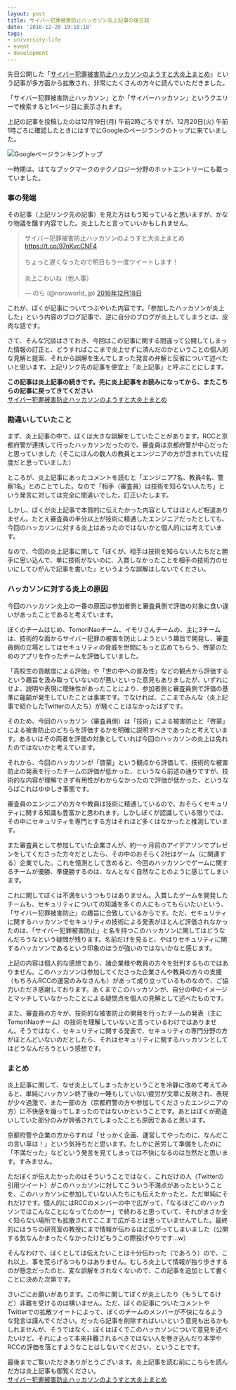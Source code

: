 ```yaml
---
layout: post
title: サイバー犯罪被害防止ハッカソン炎上記事の後日談
date: '2016-12-20 19:18:18'
tags:
- university-life
- event
- development
---
```


先日公開した「[サイバー犯罪被害防止ハッカソンのようすと大炎上まとめ](https://noraworld.blog/cyber-hackathon-trolling-2016/)」という記事が多方面から拡散され、非常にたくさんの方々に読んでいただきました。

「サイバー犯罪被害防止ハッカソン」とか「サイバーハッカソン」というクエリーで検索すると1ページ目に表示されます。

上記の記事を投稿したのは12月19日(月) 午前2時ごろですが、12月20日(火) 午前1時ごろに確認したときにはすでにGoogleのページランクのトップに来ていました。

![Googleページランキングトップ](/content/images/2016/12/cyber_hackathon_toprank.png)

一時期は、はてなブックマークのテクノロジー分野のホットエントリーにも載っていました。

### 事の発端
その記事（上記リンク先の記事）を見た方はもう知っていると思いますが、かなり物議を醸す内容でした。炎上したと言っていいかもしれません。

<blockquote class="twitter-tweet" data-lang="ja"><p lang="ja" dir="ltr">サイバー犯罪被害防止ハッカソンのようすと大炎上まとめ <a href="https://t.co/97nKvcCNF4">https://t.co/97nKvcCNF4</a><br><br>ちょっと遅くなったので明日もう一度ツイートします！<br><br>炎上こわいね（他人事）</p>&mdash; のら (@noraworld_jp) <a href="https://twitter.com/noraworld_jp/status/810526204532903936">2016年12月18日</a></blockquote>
<script async src="//platform.twitter.com/widgets.js" charset="utf-8"></script>

これが、ぼくが記事についてつぶやいた内容です。「参加したハッカソンが炎上した」という内容のブログ記事で、逆に自分のブログが炎上してしまうとは、皮肉な話です。

さて、そんな冗談はさておき、今回はこの記事に関する間違って公開してしまった情報の訂正と、どうすればここまで炎上せずに済んだのかということの個人的な見解と提案、それから誤解を生んでしまった発言の弁解と反省について述べたいと思います。上記リンク先の記事を便宜上「炎上記事」と呼ぶことにします。

**この記事は炎上記事の続きです。先に炎上記事をお読みになってから、またこちらの記事に戻ってきてください**  
[サイバー犯罪被害防止ハッカソンのようすと大炎上まとめ](https://noraworld.blog/cyber-hackathon-trolling-2016/)

### 勘違いしていたこと
まず、炎上記事の中で、ぼくは大きな誤解をしていたことがあります。RCCと京都府警が連携して行ったハッカソンだったので、審査員は京都府警が中心だったと思っていました（そこにほんの数人の教員とエンジニアの方が含まれていた程度だと思っていました）

ところが、炎上記事にあったコメントを読むと「エンジニア7名、教員4名、警察1名」とのことでした。なので「相手（審査員）は技術を知らない人たち」という発言に対しては完全に間違いでした。訂正いたします。

しかし、ぼくが炎上記事で本質的に伝えたかった内容としてはほとんど相違ありません。たとえ審査員の半分以上が技術に精通したエンジニアだったとしても、今回のハッカソンに対する炎上はあったのではないかと個人的には考えています。

なので、今回の炎上記事に関して「ぼくが、相手は技術を知らない人たちだと勝手に思い込んで、単に技術がないのに、入賞しなかったことを相手の技術力のせいにしてひがんで記事を書いた」というような誤解はしないでください。

### ハッカソンに対する炎上の原因
今回のハッカソン炎上の一番の原因は参加者側と審査員側で評価の対象に食い違いがあったことであると考えています。

ぼくのチームはじめ、TomoriNaoチーム、イモリさんチームの、主に3チームは、技術的な面からサイバー犯罪の被害を防止しようという趣旨で開発し、審査員側の立場としてはセキュリティの脅威を世間にもっと広めてもらう、啓蒙のためのアプリを作ったチームを評価していました。

「高校生の貢献度による評価」や「世の中への普及性」などの観点から評価するという趣旨を汲み取っていないのが悪いといった意見もありましたが、いずれにせよ、説明や表現に曖昧性があったことにより、参加者側と審査員側で評価の基準に齟齬が発生していたことは事実です。でなければ、ここまでみんな（炎上記事で紹介したTwitterの人たち）が騒ぐことはなかったはずです。

そのため、今回のハッカソン（審査員側）は「技術」による被害防止と「啓蒙」による被害防止のどちらを評価するかを明確に説明すべきであったと考えています。あるいはその両者を評価の対象としていれば今回のハッカソンの炎上は免れたのではないかと考えています。

それから、今回のハッカソンが「啓蒙」という観点から評価して、技術的な被害防止の発表を行ったチームの評価が低かった、というなら前述の通りですが、技術的な内容が理解できず有用性がわからなかったので評価が低かった、というならばこれはゆゆしき事態です。

審査員のエンジニアの方々や教員は技術に精通しているので、おそらくセキュリティに関する知識も豊富かと思われます。しかしぼくが認識している限りでは、その中にセキュリティを専門とする方はそれほど多くはなかったと推測しています。

また審査員として参加していた企業さんが、約一ヶ月前のアイデアソンでプレゼンをしてくださった方々だとしたら、その中のおそらく2社はゲーム（に関連する）企業でした。これを憶測として含めると、今回のハッカソンでゲームに関するチームが優勝、準優勝するのは、なんとなく自然なことのように感じてしまいます。

これに関してぼくは不満をいうつもりはありません。入賞したゲームを開発したチームも、セキュリティについての知識を多くの人にもってもらいたいという、「サイバー犯罪被害防止」の趣旨に合致しているからです。ただ、セキュリティに関するハッカソンでセキュリティの技術による発表がほとんど評価されなかったのは、「サイバー犯罪被害防止」と名を持つこのハッカソンに関してはどうなんだろうなという疑問が残ります。名前だけを見ると、やはりセキュリティに関するハッカソンであるという印象のほうが強いのではないかなと感じます。

上記の内容は個人的な感想であり、諸企業様や教員の方々を批判するものではありません。このハッカソンは参加してくださった企業さんや教員の方々の支援（もちろんRCCの運営のみなさんも）があって成り立っているものなので、ご協力いただき感謝しております。あくまでこのハッカソンが、自分の中のイメージとマッチしていなかったことによる疑問点を個人の見解として述べたものです。

また、審査員の方々が、技術的な被害防止の開発を行ったチームの発表（主にTomoriNaoチーム）の技術を理解していないと言っているわけではありません。そうではなく、セキュリティに関する発表で、セキュリティの専門分野の方がほとんどいないのだとしたら、それはセキュリティに関するハッカソンとしてはどうなんだろうという感想です。

### まとめ
炎上記事に関して、なぜ炎上してしまったかということを冷静に改めて考えてみると、単純にハッカソン終了後の一睡もしていない疲労が文章に反映され、表現が少々過激で、また一部の方（京都府警の方や参加してくださったエンジニアの方）に不快感を煽ってしまったのではないかということです。あとはぼくが勘違いしていた部分のみが誇張されてしまったことも原因であると思います。

京都府警や企業の方からすれば「せっかく企画、運営してやったのに、なんだこの言い草は！」という気持ちだと思います。たしかに苦労して準備をしたのに「不満だった」などという発言を見てしまっては不快になるのは当然だと思います。すみません。

ただぼくが伝えたかったのはそういうことではなく、これだけの人（Twitterの引用ツイート）がこのハッカソンに対してこういう不満点があったということを、このハッカソンに参加していない人たちにも伝えたかったと、ただ単純にそれだけです。個人的にはRCCのメンバーの中で広がって、「なるほどこのハッカソンではこんなことになってたのかー」で終わると思っていて、それがまさか全く知らない場所でも拡散されてここまで広がるとは思っていませんでした。最終的にはうちの研究室の教授にまで情報が伝わるほど広がってしまいました（公開する気なんかまったくなかったけどもうこの際投げやりです…w）

そんなわけで、ぼくとしては伝えたいことは十分伝わった（であろう）ので、これ以上、事を荒らげるつもりはありません。むしろ炎上して情報が独り歩きするのが懸念だったのと、変な誤解をされなくないので、この記事を追加として書くことに決めた次第です。

さいごにお願いがあります。この件に関してぼくが炎上したり（もうしてるけど）非難を受けるのは構いません。ただ、ぼくの記事についたコメントやTwitterでの拡散ツイートによって、ぼくのチームのメンバーが不快になるような発言は謹んでください。だったら記事を削除すればいいという意見も出るかもしれませんが、そうではなく、ぼくはぼくでこのハッカソンについて意見を述べたいけど、それによって本来非難されるべきではない人を巻き込んだり本学やRCCの評価を落とすようなことはしないでください、ということです。

最後までご覧いただきありがとうございます。炎上記事を読む前にこちらを読んだ方は炎上記事も御覧ください。  
[サイバー犯罪被害防止ハッカソンのようすと大炎上まとめ](https://noraworld.blog/cyber-hackathon-trolling-2016/)